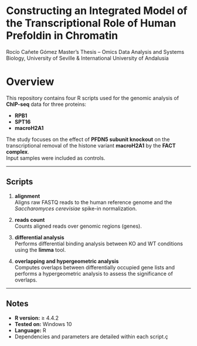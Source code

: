 Constructing an Integrated Model of the Transcriptional Role of Human
Prefoldin in Chromatin
================
Rocío Cañete Gómez Master’s Thesis – Omics Data Analysis and Systems
Biology, University of Seville & International University of Andalusia

# Overview

This repository contains four R scripts used for the genomic analysis of
**ChIP-seq** data for three proteins:

- **RPB1**
- **SPT16**
- **macroH2A1**

The study focuses on the effect of **PFDN5 subunit knockout** on the
transcriptional removal of the histone variant **macroH2A1** by the
**FACT complex**.  
Input samples were included as controls.

------------------------------------------------------------------------

## Scripts

1.  **alignment**  
    Aligns raw FASTQ reads to the human reference genome and the
    *Saccharomyces cerevisiae* spike-in normalization.

2.  **reads count**  
    Counts aligned reads over genomic regions (genes).

3.  **differential analysis**  
    Performs differential binding analysis between KO and WT conditions
    using the **limma** tool.

4.  **overlapping and hypergeometric analysis**  
    Computes overlaps between differentially occupied gene lists and
    performs a hypergeometric analysis to assess the significance of
    overlaps.

------------------------------------------------------------------------

## Notes

- **R version:** ≥ 4.4.2  
- **Tested on:** Windows 10  
- **Language:** R  
- Dependencies and parameters are detailed within each script.ç

